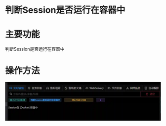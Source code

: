 # 判断Session是否运行在容器中

# 主要功能
判断Session是否运行在容器中

# 操作方法
![1691825928810-2675b153-c0cd-4916-ba58-f2616953bbc0.webp](./img/dVPVIjdQ_WSx2WaB/1691825928810-2675b153-c0cd-4916-ba58-f2616953bbc0-990145.webp)


